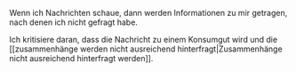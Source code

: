 Wenn ich Nachrichten schaue, dann werden Informationen zu mir getragen, nach denen ich nicht gefragt habe. 

Ich kritisiere daran, dass die Nachricht zu einem Konsumgut wird und die [[zusammenhänge werden nicht ausreichend hinterfragt|Zusammenhänge nicht ausreichend hinterfragt werden]]. 